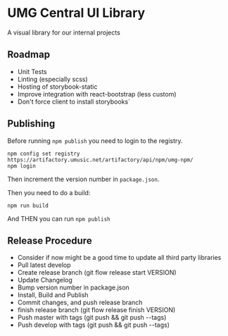 # UMG Central UI Library
A visual library for our internal projects

## Roadmap

- Unit Tests
- Linting (especially scss)
- Hosting of storybook-static
- Improve integration with react-bootstrap (less custom)
- Don't force client to install storybooks´

## Publishing

Before running `npm publish` you need to login to the registry.

```
npm config set registry https://artifactory.umusic.net/artifactory/api/npm/umg-npm/
npm login
```
Then increment the version number in `package.json`.

Then you need to do a build:

```
npm run build
```

And THEN you can run `npm publish`

## Release Procedure

- Consider if now might be a good time to update all third party libraries
- Pull latest develop
- Create release branch (git flow release start VERSION)
- Update Changelog
- Bump version number in package.json
- Install, Build and Publish
- Commit changes, and push release branch
- finish release branch (git flow release finish VERSION)
- Push master with tags (git push && git push --tags)
- Push develop with tags (git push && git push --tags)
